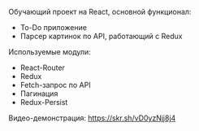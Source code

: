 Обучающий проект на React, основной функционал:
- To-Do приложение
- Парсер картинок по API, работающий с Redux

Используемые модули:

- React-Router
- Redux
- Fetch-запрос по API
- Пагинация
- Redux-Persist

Видео-демонстрация:
https://skr.sh/vD0yzNjj8j4

